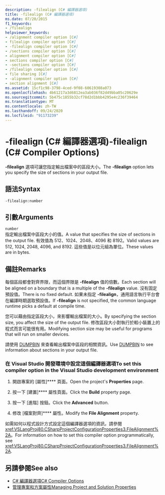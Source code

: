 ```yaml
---
description: -filealign (C# 編譯器選項)
title: -filealign (C# 編譯器選項)
ms.date: 07/20/2015
f1_keywords:
- /filealign
helpviewer_keywords:
- /alignment compiler option [C#]
- filealign compiler option [C#]
- -filealign compiler option [C#]
- /sections compiler option [C#]
- alignment compiler option [C#]
- sections compiler option [C#]
- -sections compiler option [C#]
- /filealign compiler option [C#]
- file sharing [C#]
- -alignment compiler option [C#]
- section alignment [C#]
ms.assetid: 15cf1c98-3798-4ced-9f08-60619308a073
ms.openlocfilehash: 4b61217a3d6812ea3ab036f82d49bba05c20629e
ms.sourcegitcommit: 5b475c1855b32cf78d2d1bbb4295e4c236f39464
ms.translationtype: MT
ms.contentlocale: zh-TW
ms.lasthandoff: 09/24/2020
ms.locfileid: "91173239"
---
```

# <a name="-filealign-c-compiler-options"></a><span data-ttu-id="1c27d-103">-filealign (C# 編譯器選項)</span><span class="sxs-lookup"><span data-stu-id="1c27d-103">-filealign (C# Compiler Options)</span></span>

<span data-ttu-id="1c27d-104">**-filealign** 選項可讓您指定輸出檔案中的區段大小。</span><span class="sxs-lookup"><span data-stu-id="1c27d-104">The **-filealign** option lets you specify the size of sections in your output file.</span></span>  
  
## <a name="syntax"></a><span data-ttu-id="1c27d-105">語法</span><span class="sxs-lookup"><span data-stu-id="1c27d-105">Syntax</span></span>  
  
```console  
-filealign:number  
```  
  
## <a name="arguments"></a><span data-ttu-id="1c27d-106">引數</span><span class="sxs-lookup"><span data-stu-id="1c27d-106">Arguments</span></span>  

 `number`  
 <span data-ttu-id="1c27d-107">指定輸出檔案中區段大小的值。</span><span class="sxs-lookup"><span data-stu-id="1c27d-107">A value that specifies the size of sections in the output file.</span></span> <span data-ttu-id="1c27d-108">有效值為 512、1024、2048、4096 和 8192。</span><span class="sxs-lookup"><span data-stu-id="1c27d-108">Valid values are 512, 1024, 2048, 4096, and 8192.</span></span> <span data-ttu-id="1c27d-109">這些值是以位元組為單位。</span><span class="sxs-lookup"><span data-stu-id="1c27d-109">These values are in bytes.</span></span>  
  
## <a name="remarks"></a><span data-ttu-id="1c27d-110">備註</span><span class="sxs-lookup"><span data-stu-id="1c27d-110">Remarks</span></span>  

 <span data-ttu-id="1c27d-111">每個區段都會對齊界限，而這個界限是 **-filealign** 值的倍數。</span><span class="sxs-lookup"><span data-stu-id="1c27d-111">Each section will be aligned on a boundary that is a multiple of the **-filealign** value.</span></span> <span data-ttu-id="1c27d-112">沒有固定預設值。</span><span class="sxs-lookup"><span data-stu-id="1c27d-112">There is no fixed default.</span></span> <span data-ttu-id="1c27d-113">如果未指定 **-filealign**，通用語言執行平台會在編譯時期選取預設值。</span><span class="sxs-lookup"><span data-stu-id="1c27d-113">If **-filealign** is not specified, the common language runtime picks a default at compile time.</span></span>  
  
 <span data-ttu-id="1c27d-114">您可以藉由指定區段大小，來影響輸出檔案的大小。</span><span class="sxs-lookup"><span data-stu-id="1c27d-114">By specifying the section size, you affect the size of the output file.</span></span> <span data-ttu-id="1c27d-115">修改區段大小對執行於較小裝置上的程式而言可能很有用。</span><span class="sxs-lookup"><span data-stu-id="1c27d-115">Modifying section size may be useful for programs that will run on smaller devices.</span></span>  
  
 <span data-ttu-id="1c27d-116">請使用 [DUMPBIN](/cpp/build/reference/dumpbin-options) 來查看輸出檔案中區段的相關資訊。</span><span class="sxs-lookup"><span data-stu-id="1c27d-116">Use [DUMPBIN](/cpp/build/reference/dumpbin-options) to see information about sections in your output file.</span></span>  
  
### <a name="to-set-this-compiler-option-in-the-visual-studio-development-environment"></a><span data-ttu-id="1c27d-117">在 Visual Studio 開發環境中設定這個編譯器選項</span><span class="sxs-lookup"><span data-stu-id="1c27d-117">To set this compiler option in the Visual Studio development environment</span></span>  
  
1. <span data-ttu-id="1c27d-118">開啟專案的 [屬性]\*\*\*\* 頁面。</span><span class="sxs-lookup"><span data-stu-id="1c27d-118">Open the project's **Properties** page.</span></span>  
  
2. <span data-ttu-id="1c27d-119">按一下 [建置]\*\*\*\* 屬性頁面。</span><span class="sxs-lookup"><span data-stu-id="1c27d-119">Click the **Build** property page.</span></span>  
  
3. <span data-ttu-id="1c27d-120">按一下 [進階]  按鈕。</span><span class="sxs-lookup"><span data-stu-id="1c27d-120">Click the **Advanced** button.</span></span>  
  
4. <span data-ttu-id="1c27d-121">修改 [檔案對齊]\*\*\*\* 屬性。</span><span class="sxs-lookup"><span data-stu-id="1c27d-121">Modify the **File Alignment** property.</span></span>  
  
 <span data-ttu-id="1c27d-122">如需如何以程式設計方式設定這個編譯器選項的資訊，請參閱 <xref:VSLangProj80.CSharpProjectConfigurationProperties3.FileAlignment%2A>。</span><span class="sxs-lookup"><span data-stu-id="1c27d-122">For information on how to set this compiler option programmatically, see <xref:VSLangProj80.CSharpProjectConfigurationProperties3.FileAlignment%2A>.</span></span>  
  
## <a name="see-also"></a><span data-ttu-id="1c27d-123">另請參閱</span><span class="sxs-lookup"><span data-stu-id="1c27d-123">See also</span></span>

- [<span data-ttu-id="1c27d-124">C# 編譯器選項</span><span class="sxs-lookup"><span data-stu-id="1c27d-124">C# Compiler Options</span></span>](./index.md)
- [<span data-ttu-id="1c27d-125">管理專案和方案屬性</span><span class="sxs-lookup"><span data-stu-id="1c27d-125">Managing Project and Solution Properties</span></span>](/visualstudio/ide/managing-project-and-solution-properties)
